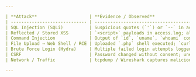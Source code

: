 ```yaml
---

| **Attack**                    | **Evidence / Observed**                                                    | **Mitigation**                                                                                                                                                                   |
| ----------------------------- | -------------------------------------------------------------------------- | -------------------------------------------------------------------------------------------------------------------------------------------------------------------------------- |
| SQL Injection (SQLi)          | Suspicious quotes (`'`) or `--` in access.log; database dumped with sqlmap | - Use parameterized queries / prepared statements <br> - Input validation / reject dangerous characters <br> - Least privilege DB accounts <br> - Web Application Firewall (WAF) |
| Reflected / Stored XSS        | `<script>` payloads in access.log; alert pop-ups in browser                | - Output encoding / escaping <br> - Content Security Policy (CSP) <br> - Input sanitization <br> - HTTPOnly cookies for sessions                                                 |
| Command Injection             | Output of `id`, `uname`, `whoami` commands executed via DVWA               | - Avoid shell commands with user input <br> - Input sanitization <br> - Run web server with least privilege                                                                      |
| File Upload → Web Shell / RCE | Uploaded `.php` shell executed; `curl` shows command output                | - Restrict file types <br> - Rename files and store outside web root <br> - Scan uploads for malware <br> - Validate MIME type and file size                                     |
| Brute Force Login (Hydra)     | Multiple failed login attempts logged in access.log                        | - Enforce strong passwords <br> - Rate limiting / account lockout <br> - CAPTCHA / MFA                                                                                           |
| CSRF                          | Password changed without consent; unexpected POSTs in logs                 | - Use CSRF tokens <br> - SameSite cookies <br> - Validate Referrer / Origin <br> - Use POST for state-changing operations                                                        |
| Network / Traffic             | tcpdump / Wireshark captures malicious payloads; repeated requests         | - Log analysis and anomaly detection <br> - IDS/IPS monitoring <br> - Firewall rules to restrict unnecessary ports                                                               |

---
```

